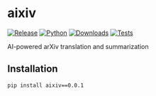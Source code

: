 # aixiv

[![Release](https://img.shields.io/pypi/v/aixiv?label=Release&color=cornflowerblue&style=flat-square)](https://pypi.org/project/aixiv/)
[![Python](https://img.shields.io/pypi/pyversions/aixiv?label=Python&color=cornflowerblue&style=flat-square)](https://pypi.org/project/aixiv/)
[![Downloads](https://img.shields.io/pypi/dm/aixiv?label=Downloads&color=cornflowerblue&style=flat-square)](https://pepy.tech/project/aixiv)
[![Tests](https://img.shields.io/github/actions/workflow/status/astropenguin/aixiv/tests.yaml?label=Tests&style=flat-square)](https://github.com/astropenguin/aixiv/actions)

AI-powered arXiv translation and summarization

## Installation

```shell
pip install aixiv==0.0.1
```
